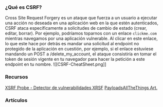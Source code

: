 ### ¿Qué es CSRF?
Cross Site Request Forgery es un ataque que fuerza a un usuario a ejecutar una acción no deseada en una aplicación web en la que estén autenticados, CSRF ataca específicamente a solicitudes de cambio de estado (crear, editar, borrar).
Por ejemplo, podríamos toparnos con un enlace `clickme.com` mientras navegamos por una aplicación vulnerable. Al clicar en este enlace, lo que este hace por detrás es mandar una solicitud al endpoint no protegido de la aplicación en cuestión, por ejemplo, si el enlace estuviese mandando un POST a /delete_my_account, el ataque consistiría en tomar el token de sesión vigente en tu navegador para hacer la petición a este endpoint en tu nombre.
![[CSRF-CheatSheet.png]]
### Recursos
[XSRF Probe - Detector de vulnerabilidades XRSF](https://github.com/0xInfection/XSRFProbe)
[PayloadsAllTheThings Art.](https://github.com/swisskyrepo/PayloadsAllTheThings/tree/master/Cross-Site%20Request%20Forgery#methodology)
### Artículos